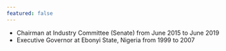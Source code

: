 ```yaml
---
featured: false
---
```

* Chairman at Industry Committee (Senate) from June 2015 to June 2019
* Executive Governor at Ebonyi State, Nigeria from 1999 to 2007

